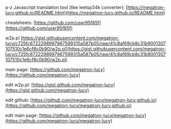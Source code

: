 

a-z Javascript translation tool (like leetsp34k converter): [https://megatron-lucy.github.io/README.html](https://megatron-lucy.github.io/README.html)

cheatsheets: [https://github.com/user95f85f](https://github.com/user95f85f)

w2p.pl [https://gist.githubusercontent.com/megatron-lucy/c725fc6722298997967599315a587b05/raw/41c8af69cb8c31b9001307107510c1e6cf8c0b90/w2p.pl](https://gist.githubusercontent.com/megatron-lucy/c725fc6722298997967599315a587b05/raw/41c8af69cb8c31b9001307107510c1e6cf8c0b90/w2p.pl)

main page: [https://github.com/megatron-lucy](https://github.com/megatron-lucy)

edit w2p.pl: [https://gist.github.com/megatron-lucy](https://gist.github.com/megatron-lucy)

edit github: [https://github.com/megatron-lucy/megatron-lucy.github.io](https://github.com/megatron-lucy/megatron-lucy.github.io)

edit main page: [https://github.com/megatron-lucy/megatron-lucy](https://github.com/megatron-lucy/megatron-lucy)
